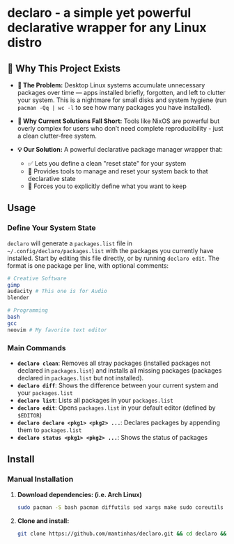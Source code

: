 # declaro - a simple yet powerful declarative wrapper for any Linux distro

## 🚀 Why This Project Exists

- **🚧 The Problem:** Desktop Linux systems accumulate unnecessary packages over time — apps installed briefly, forgotten, and left to clutter your system. This is a nightmare for small disks and system hygiene (run `pacman -Qq | wc -l` to see how many packages you have installed).

- **🤔 Why Current Solutions Fall Short:** Tools like NixOS are powerful but overly complex for users who don’t need complete reproducibility - just a clean clutter-free system.

- **💡 Our Solution:** A powerful declarative package manager wrapper that:
    - ✅ Lets you define a clean "reset state" for your system
    - 🔄 Provides tools to manage and reset your system back to that declarative state
    - 📝 Forces you to explicitly define what you want to keep

## Usage

### Define Your System State

`declaro` will generate a `packages.list` file in `~/.config/declaro/packages.list` with the packages you currently have installed. Start by editing this file directly, or by running `declaro edit`. The format is one package per line, with optional comments:

```bash
# Creative Software
gimp
audacity # This one is for Audio
blender

# Programming
bash
gcc
neovim # My favorite text editor
```

### Main Commands

- **`declaro clean`**: Removes all stray packages (installed packages not declared in `packages.list`) and installs all missing packages (packages declared in `packages.list` but not installed).
- **`declaro diff`**: Shows the difference between your current system and your `packages.list`
- **`declaro list`**: Lists all packages in your `packages.list`
- **`declaro edit`**: Opens `packages.list` in your default editor (defined by `$EDITOR`)
- **`declaro declare <pkg1> <pkg2> ...`**: Declares packages by appending them to `packages.list`
- **`declaro status <pkg1> <pkg2> ...`**: Shows the status of packages

## Install

### Manual Installation

1. **Download dependencies: (i.e. Arch Linux)**
    ```bash
    sudo pacman -S bash pacman diffutils sed xargs make sudo coreutils
    ```

2. **Clone and install:**
    ```bash
    git clone https://github.com/mantinhas/declaro.git && cd declaro && make install
    ```
